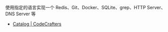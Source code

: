 使用指定的语言实现一个 Redis、Git、Docker、SQLite、grep、HTTP Server、DNS Server 等
- [Catalog | CodeCrafters](https://app.codecrafters.io/catalog)